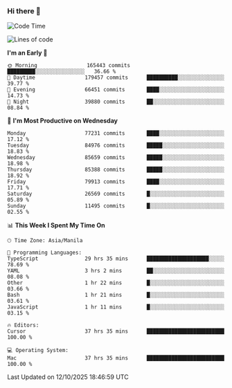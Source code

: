 ### Hi there 👋

<!--START_SECTION:waka-->
![Code Time](http://img.shields.io/badge/Code%20Time-6%2C382%20hrs%207%20mins-blue)

![Lines of code](https://img.shields.io/badge/From%20Hello%20World%20I%27ve%20Written-148.8%20million%20lines%20of%20code-blue)

**I'm an Early 🐤** 

```text
🌞 Morning                165443 commits      █████████░░░░░░░░░░░░░░░░   36.66 % 
🌆 Daytime                179457 commits      ██████████░░░░░░░░░░░░░░░   39.77 % 
🌃 Evening                66451 commits       ████░░░░░░░░░░░░░░░░░░░░░   14.73 % 
🌙 Night                  39880 commits       ██░░░░░░░░░░░░░░░░░░░░░░░   08.84 % 
```
📅 **I'm Most Productive on Wednesday** 

```text
Monday                   77231 commits       ████░░░░░░░░░░░░░░░░░░░░░   17.12 % 
Tuesday                  84976 commits       █████░░░░░░░░░░░░░░░░░░░░   18.83 % 
Wednesday                85659 commits       █████░░░░░░░░░░░░░░░░░░░░   18.98 % 
Thursday                 85388 commits       █████░░░░░░░░░░░░░░░░░░░░   18.92 % 
Friday                   79913 commits       ████░░░░░░░░░░░░░░░░░░░░░   17.71 % 
Saturday                 26569 commits       █░░░░░░░░░░░░░░░░░░░░░░░░   05.89 % 
Sunday                   11495 commits       █░░░░░░░░░░░░░░░░░░░░░░░░   02.55 % 
```


📊 **This Week I Spent My Time On** 

```text
🕑︎ Time Zone: Asia/Manila

💬 Programming Languages: 
TypeScript               29 hrs 35 mins      ████████████████████░░░░░   78.69 % 
YAML                     3 hrs 2 mins        ██░░░░░░░░░░░░░░░░░░░░░░░   08.08 % 
Other                    1 hr 22 mins        █░░░░░░░░░░░░░░░░░░░░░░░░   03.66 % 
Bash                     1 hr 21 mins        █░░░░░░░░░░░░░░░░░░░░░░░░   03.61 % 
JavaScript               1 hr 11 mins        █░░░░░░░░░░░░░░░░░░░░░░░░   03.15 % 

🔥 Editors: 
Cursor                   37 hrs 35 mins      █████████████████████████   100.00 % 

💻 Operating System: 
Mac                      37 hrs 35 mins      █████████████████████████   100.00 % 
```


 Last Updated on 12/10/2025 18:46:59 UTC
<!--END_SECTION:waka-->


<!--
**rad182/rad182** is a ✨ _special_ ✨ repository because its `README.md` (this file) appears on your GitHub profile.

Here are some ideas to get you started:

- 🔭 I’m currently working on ...
- 🌱 I’m currently learning ...
- 👯 I’m looking to collaborate on ...
- 🤔 I’m looking for help with ...
- 💬 Ask me about ...
- 📫 How to reach me: ...
- 😄 Pronouns: ...
- ⚡ Fun fact: ...
-->
